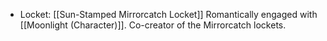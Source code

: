 * Locket: [[Sun-Stamped Mirrorcatch Locket]]
Romantically engaged with [[Moonlight (Character)]].
Co-creator of the Mirrorcatch lockets.
